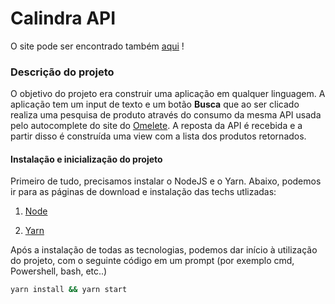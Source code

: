 # Calindra API

O site pode ser encontrado também [aqui](https://calindrateste.netlify.app/) !

### Descrição do projeto

O objetivo do projeto era construir uma aplicação em qualquer linguagem. A aplicação tem um input de texto e um botão **Busca** que ao ser clicado realiza uma pesquisa de produto através do consumo da mesma API usada pelo autocomplete do site do [Omelete](https://store.omelete.com.br). A reposta da API é recebida e a partir disso é construída uma view com a lista dos produtos retornados.

#### Instalação e inicialização do projeto

Primeiro de tudo, precisamos instalar o NodeJS e o Yarn.
Abaixo, podemos ir para as páginas de download e instalação das techs utlizadas:

 1. [Node](https://nodejs.org/en/download/)

 2. [Yarn](https://classic.yarnpkg.com/en/docs/install#windows-stable)

Após a instalação de todas as tecnologias, podemos dar início à utilização do projeto, com o seguinte código em um prompt (por exemplo cmd, Powershell, bash, etc..)

```sh
yarn install && yarn start
```

